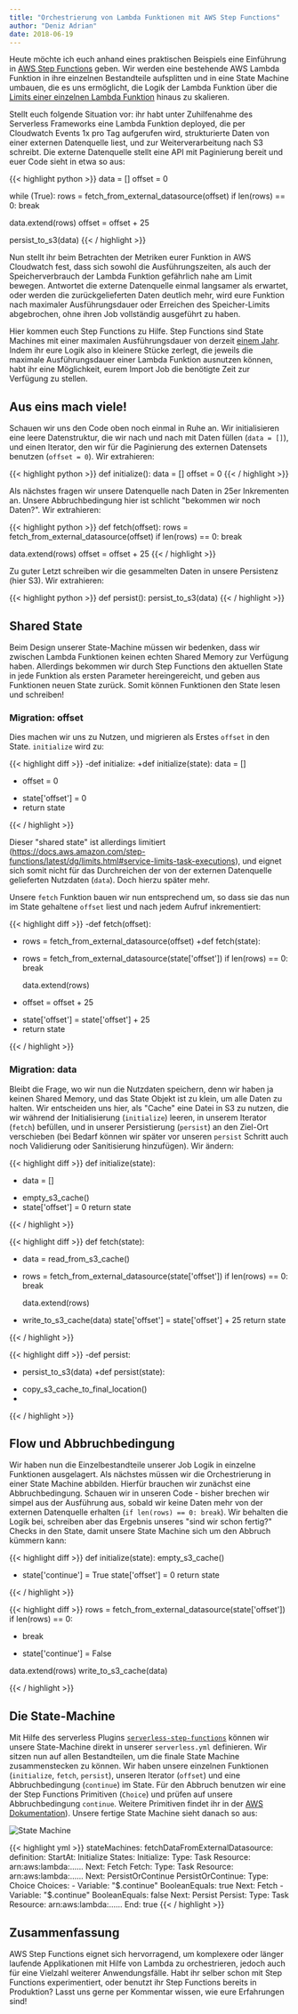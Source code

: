 ```yaml
---
title: "Orchestrierung von Lambda Funktionen mit AWS Step Functions"
author: "Deniz Adrian"
date: 2018-06-19
---
```


Heute möchte ich euch anhand eines praktischen Beispiels eine Einführung in [AWS Step Functions](https://aws.amazon.com/step-functions/) geben. Wir werden eine bestehende AWS Lambda Funktion in ihre einzelnen Bestandteile aufsplitten und in eine State Machine umbauen, die es uns ermöglicht, die Logik der Lambda Funktion über die [Limits einer einzelnen Lambda Funktion](https://docs.aws.amazon.com/lambda/latest/dg/limits.html#limits-list) hinaus zu skalieren.

Stellt euch folgende Situation vor: ihr habt unter Zuhilfenahme des Serverless Frameworks eine Lambda Funktion deployed, die per Cloudwatch Events 1x pro Tag aufgerufen wird, strukturierte Daten von einer externen Datenquelle liest, und zur Weiterverarbeitung nach S3 schreibt. Die externe Datenquelle stellt eine API mit Paginierung bereit und euer Code sieht in etwa so aus:

{{< highlight python >}}
data = []
offset = 0

while (True):
  rows = fetch_from_external_datasource(offset)
  if len(rows) == 0:
    break

  data.extend(rows)
  offset = offset + 25

persist_to_s3(data)
{{< / highlight >}}

Nun stellt ihr beim Betrachten der Metriken eurer Funktion in AWS Cloudwatch fest, dass sich sowohl die Ausführungszeiten, als auch der Speicherverbrauch der Lambda Funktion gefährlich nahe am Limit bewegen. Antwortet die externe Datenquelle einmal langsamer als erwartet, oder werden die zurückgelieferten Daten deutlich mehr, wird eure Funktion nach maximaler Ausführungsdauer oder Erreichen des Speicher-Limits abgebrochen, ohne ihren Job vollständig ausgeführt zu haben.

Hier kommen euch Step Functions zu Hilfe. Step Functions sind State Machines mit einer maximalen Ausführungsdauer von derzeit [einem Jahr](https://docs.aws.amazon.com/step-functions/latest/dg/limits.html#service-limits-state-machine-executions). Indem ihr eure Logik also in kleinere Stücke zerlegt, die jeweils die maximale Ausführungsdauer einer Lambda Funktion ausnutzen können, habt ihr eine Möglichkeit, eurem Import Job die benötigte Zeit zur Verfügung zu stellen.

## Aus eins mach viele!

Schauen wir uns den Code oben noch einmal in Ruhe an. Wir initialisieren eine leere Datenstruktur, die wir nach und nach mit Daten füllen (`data = []`), und einen Iterator, den wir für die Paginierung des externen Datensets benutzen (`offset = 0`). Wir extrahieren:

{{< highlight python >}}
def initialize():
  data = []
  offset = 0
{{< / highlight >}}

Als nächstes fragen wir unsere Datenquelle nach Daten in 25er Inkrementen an. Unsere Abbruchbedingung hier ist schlicht "bekommen wir noch Daten?". Wir extrahieren:

{{< highlight python >}}
def fetch(offset):
  rows = fetch_from_external_datasource(offset)
  if len(rows) == 0:
    break

  data.extend(rows)
  offset = offset + 25
{{< / highlight >}}

Zu guter Letzt schreiben wir die gesammelten Daten in unsere Persistenz (hier S3). Wir extrahieren:

{{< highlight python >}}
def persist():
  persist_to_s3(data)
{{< / highlight >}}

## Shared State

Beim Design unserer State-Machine müssen wir bedenken, dass wir zwischen Lambda Funktionen keinen echten Shared Memory zur Verfügung haben. Allerdings bekommen wir durch Step Functions den aktuellen State in jede Funktion als ersten Parameter hereingereicht, und geben aus Funktionen neuen State zurück. Somit können Funktionen den State lesen und schreiben!

### Migration: offset

Dies machen wir uns zu Nutzen, und migrieren als Erstes `offset` in den State. `initialize` wird zu:

{{< highlight diff >}}
-def initialize:
+def initialize(state):
   data = []
-  offset = 0
+  state['offset'] = 0
+  return state
 
{{< / highlight >}}

Dieser "shared state" ist allerdings limitiert (https://docs.aws.amazon.com/step-functions/latest/dg/limits.html#service-limits-task-executions), und eignet sich somit nicht für das Durchreichen der von der externen Datenquelle gelieferten Nutzdaten (`data`). Doch hierzu später mehr.

Unsere `fetch` Funktion bauen wir nun entsprechend um, so dass sie das nun im State gehaltene `offset` liest und nach jedem Aufruf inkrementiert:

{{< highlight diff >}}
-def fetch(offset):
-  rows = fetch_from_external_datasource(offset)
+def fetch(state):
+  rows = fetch_from_external_datasource(state['offset'])
   if len(rows) == 0:
     break
 
   data.extend(rows)
-  offset = offset + 25
+  state['offset'] = state['offset'] + 25
+  return state
 
{{< / highlight >}}

### Migration: data

Bleibt die Frage, wo wir nun die Nutzdaten speichern, denn wir haben ja keinen Shared Memory, und das State Objekt ist zu klein, um alle Daten zu halten. Wir entscheiden uns hier, als "Cache" eine Datei in S3 zu nutzen, die wir während der Initialisierung (`initialize`) leeren, in unserem Iterator (`fetch`) befüllen, und in unserer Persistierung (`persist`) an den Ziel-Ort verschieben (bei Bedarf können wir später vor unseren `persist` Schritt auch noch Validierung oder Sanitisierung hinzufügen). Wir ändern:

{{< highlight diff >}}
 def initialize(state):
-  data = []
+  empty_s3_cache()
+
   state['offset'] = 0
   return state
 
{{< / highlight >}}


{{< highlight diff >}}
 def fetch(state):
+  data = read_from_s3_cache()
+
   rows = fetch_from_external_datasource(state['offset'])
   if len(rows) == 0:
     break
 
   data.extend(rows)
+  write_to_s3_cache(data)
   state['offset'] = state['offset'] + 25
   return state
 
{{< / highlight >}}

{{< highlight diff >}}
-def persist:
-  persist_to_s3(data)
+def persist(state):
+  copy_s3_cache_to_final_location()
+
 
{{< / highlight >}}

## Flow und Abbruchbedingung

Wir haben nun die Einzelbestandteile unserer Job Logik in einzelne Funktionen ausgelagert. Als nächstes müssen wir die Orchestrierung in einer State Machine abbilden. Hierfür brauchen wir zunächst eine Abbruchbedingung. Schauen wir in unseren Code - bisher brechen wir simpel aus der Ausführung aus, sobald wir keine Daten mehr von der externen Datenquelle erhalten (`if len(rows) == 0: break`). Wir behalten die Logik bei, schreiben aber das Ergebnis unseres "sind wir schon fertig?" Checks in den State, damit unsere State Machine sich um den Abbruch kümmern kann:

{{< highlight diff >}}
 def initialize(state):
   empty_s3_cache()
 
+  state['continue'] = True
   state['offset'] = 0
   return state
 
{{< / highlight >}}

{{< highlight diff >}}
   rows = fetch_from_external_datasource(state['offset'])
   if len(rows) == 0:
-    break
+    state['continue'] = False
 
   data.extend(rows)
   write_to_s3_cache(data)
 
{{< / highlight >}}

## Die State-Machine

Mit Hilfe des serverless Plugins [`serverless-step-functions`](https://github.com/horike37/serverless-step-functions) können wir unsere State-Machine direkt in unserer `serverless.yml` definieren. Wir sitzen nun auf allen Bestandteilen, um die finale State Machine zusammenstecken zu können. Wir haben unsere einzelnen Funktionen (`initialize`, `fetch`, `persist`), unseren Iterator (`offset`) und eine Abbruchbedingung (`continue`) im State. Für den Abbruch benutzen wir eine der Step Functions Primitiven (`Choice`) und prüfen auf unsere Abbruchbedingung `continue`. Weitere Primitiven findet ihr in der [AWS Dokumentation](https://docs.aws.amazon.com/step-functions/latest/dg/amazon-states-language-states.html)). Unsere fertige State Machine sieht danach so aus:

![State Machine](img/state-machine.png)

{{< highlight yml >}}
stateMachines:
  fetchDataFromExternalDatasource:
    definition:
      StartAt: Initialize
      States:
        Initialize:
          Type: Task
          Resource: arn:aws:lambda:......
          Next: Fetch
        Fetch:
          Type: Task
          Resource: arn:aws:lambda:......
          Next: PersistOrContinue
        PersistOrContinue:
          Type: Choice
          Choices:
          - Variable: "$.continue"
            BooleanEquals: true
            Next: Fetch
          - Variable: "$.continue"
            BooleanEquals: false
            Next: Persist
        Persist:
          Type: Task
          Resource: arn:aws:lambda:......
          End: true
{{< / highlight >}}

## Zusammenfassung

AWS Step Functions eignet sich hervorragend, um komplexere oder länger laufende Applikationen mit Hilfe von Lambda zu orchestrieren, jedoch auch für eine Vielzahl weiterer Anwendungsfälle. Habt ihr selber schon mit Step Functions experimentiert, oder benutzt ihr Step Functions bereits in Produktion? Lasst uns gerne per Kommentar wissen, wie eure Erfahrungen sind!
